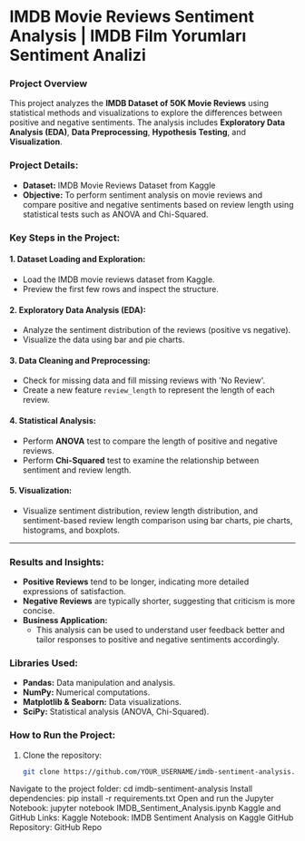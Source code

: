 # IMDB Movie Reviews Sentiment Analysis | IMDB Film Yorumları Sentiment Analizi

### **Project Overview**
This project analyzes the **IMDB Dataset of 50K Movie Reviews** using statistical methods and visualizations to explore the differences between positive and negative sentiments. The analysis includes **Exploratory Data Analysis (EDA)**, **Data Preprocessing**, **Hypothesis Testing**, and **Visualization**.

### **Project Details:**
- **Dataset:** IMDB Movie Reviews Dataset from Kaggle
- **Objective:** To perform sentiment analysis on movie reviews and compare positive and negative sentiments based on review length using statistical tests such as ANOVA and Chi-Squared.

### **Key Steps in the Project:**

#### 1. **Dataset Loading and Exploration:**
- Load the IMDB movie reviews dataset from Kaggle.
- Preview the first few rows and inspect the structure.

#### 2. **Exploratory Data Analysis (EDA):**
- Analyze the sentiment distribution of the reviews (positive vs negative).
- Visualize the data using bar and pie charts.

#### 3. **Data Cleaning and Preprocessing:**
- Check for missing data and fill missing reviews with 'No Review'.
- Create a new feature `review_length` to represent the length of each review.

#### 4. **Statistical Analysis:**
- Perform **ANOVA** test to compare the length of positive and negative reviews.
- Perform **Chi-Squared** test to examine the relationship between sentiment and review length.

#### 5. **Visualization:**
- Visualize sentiment distribution, review length distribution, and sentiment-based review length comparison using bar charts, pie charts, histograms, and boxplots.

---

### **Results and Insights:**
- **Positive Reviews** tend to be longer, indicating more detailed expressions of satisfaction.
- **Negative Reviews** are typically shorter, suggesting that criticism is more concise.
- **Business Application:**
  - This analysis can be used to understand user feedback better and tailor responses to positive and negative sentiments accordingly.

### **Libraries Used:**
- **Pandas:** Data manipulation and analysis.
- **NumPy:** Numerical computations.
- **Matplotlib & Seaborn:** Data visualizations.
- **SciPy:** Statistical analysis (ANOVA, Chi-Squared).

### **How to Run the Project:**
1. Clone the repository:
   ```bash
   git clone https://github.com/YOUR_USERNAME/imdb-sentiment-analysis.git
Navigate to the project folder:
cd imdb-sentiment-analysis
Install dependencies:
pip install -r requirements.txt
Open and run the Jupyter Notebook:
jupyter notebook IMDB_Sentiment_Analysis.ipynb
Kaggle and GitHub Links:
Kaggle Notebook: IMDB Sentiment Analysis on Kaggle
GitHub Repository: GitHub Repo
